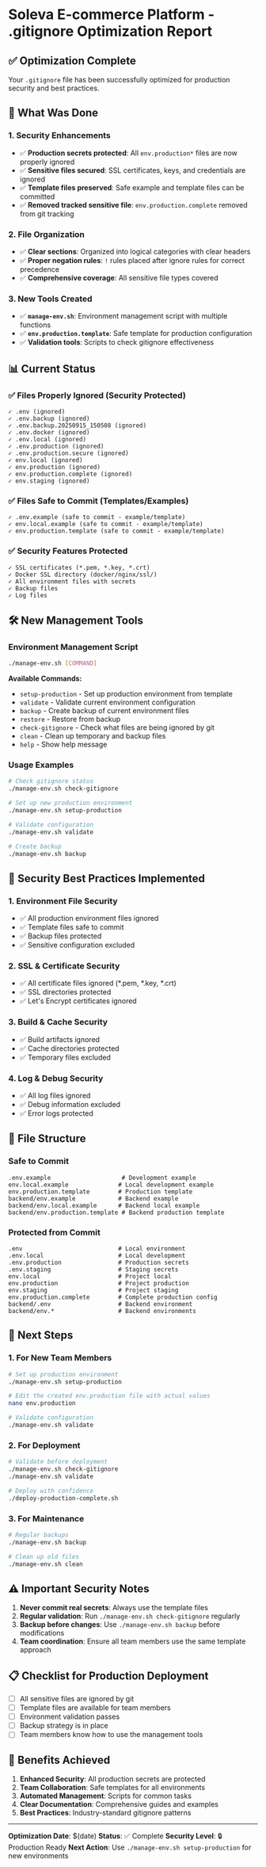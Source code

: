 # Soleva E-commerce Platform - .gitignore Optimization Report

## ✅ **Optimization Complete**

Your `.gitignore` file has been successfully optimized for production security and best practices.

## 🔧 **What Was Done**

### 1. **Security Enhancements**
- ✅ **Production secrets protected**: All `env.production*` files are now properly ignored
- ✅ **Sensitive files secured**: SSL certificates, keys, and credentials are ignored
- ✅ **Template files preserved**: Safe example and template files can be committed
- ✅ **Removed tracked sensitive file**: `env.production.complete` removed from git tracking

### 2. **File Organization**
- ✅ **Clear sections**: Organized into logical categories with clear headers
- ✅ **Proper negation rules**: `!` rules placed after ignore rules for correct precedence
- ✅ **Comprehensive coverage**: All sensitive file types covered

### 3. **New Tools Created**
- ✅ **`manage-env.sh`**: Environment management script with multiple functions
- ✅ **`env.production.template`**: Safe template for production configuration
- ✅ **Validation tools**: Scripts to check gitignore effectiveness

## 📊 **Current Status**

### ✅ **Files Properly Ignored (Security Protected)**
```
✓ .env (ignored)
✓ .env.backup (ignored)
✓ .env.backup.20250915_150508 (ignored)
✓ .env.docker (ignored)
✓ .env.local (ignored)
✓ .env.production (ignored)
✓ .env.production.secure (ignored)
✓ env.local (ignored)
✓ env.production (ignored)
✓ env.production.complete (ignored)
✓ env.staging (ignored)
```

### ✅ **Files Safe to Commit (Templates/Examples)**
```
✓ .env.example (safe to commit - example/template)
✓ env.local.example (safe to commit - example/template)
✓ env.production.template (safe to commit - example/template)
```

### ✅ **Security Features Protected**
```
✓ SSL certificates (*.pem, *.key, *.crt)
✓ Docker SSL directory (docker/nginx/ssl/)
✓ All environment files with secrets
✓ Backup files
✓ Log files
```

## 🛠️ **New Management Tools**

### **Environment Management Script**
```bash
./manage-env.sh [COMMAND]
```

**Available Commands:**
- `setup-production` - Set up production environment from template
- `validate` - Validate current environment configuration
- `backup` - Create backup of current environment files
- `restore` - Restore from backup
- `check-gitignore` - Check what files are being ignored by git
- `clean` - Clean up temporary and backup files
- `help` - Show help message

### **Usage Examples**
```bash
# Check gitignore status
./manage-env.sh check-gitignore

# Set up new production environment
./manage-env.sh setup-production

# Validate configuration
./manage-env.sh validate

# Create backup
./manage-env.sh backup
```

## 🔐 **Security Best Practices Implemented**

### 1. **Environment File Security**
- ✅ All production environment files ignored
- ✅ Template files safe to commit
- ✅ Backup files protected
- ✅ Sensitive configuration excluded

### 2. **SSL & Certificate Security**
- ✅ All certificate files ignored (*.pem, *.key, *.crt)
- ✅ SSL directories protected
- ✅ Let's Encrypt certificates ignored

### 3. **Build & Cache Security**
- ✅ Build artifacts ignored
- ✅ Cache directories protected
- ✅ Temporary files excluded

### 4. **Log & Debug Security**
- ✅ All log files ignored
- ✅ Debug information excluded
- ✅ Error logs protected

## 📁 **File Structure**

### **Safe to Commit**
```
.env.example                    # Development example
env.local.example              # Local development example
env.production.template        # Production template
backend/env.example            # Backend example
backend/env.local.example      # Backend local example
backend/env.production.template # Backend production template
```

### **Protected from Commit**
```
.env                           # Local environment
.env.local                     # Local development
.env.production                # Production secrets
.env.staging                   # Staging secrets
env.local                      # Project local
env.production                 # Project production
env.staging                    # Project staging
env.production.complete        # Complete production config
backend/.env                   # Backend environment
backend/env.*                  # Backend environments
```

## 🚀 **Next Steps**

### 1. **For New Team Members**
```bash
# Set up production environment
./manage-env.sh setup-production

# Edit the created env.production file with actual values
nano env.production

# Validate configuration
./manage-env.sh validate
```

### 2. **For Deployment**
```bash
# Validate before deployment
./manage-env.sh check-gitignore
./manage-env.sh validate

# Deploy with confidence
./deploy-production-complete.sh
```

### 3. **For Maintenance**
```bash
# Regular backups
./manage-env.sh backup

# Clean up old files
./manage-env.sh clean
```

## ⚠️ **Important Security Notes**

1. **Never commit real secrets**: Always use the template files
2. **Regular validation**: Run `./manage-env.sh check-gitignore` regularly
3. **Backup before changes**: Use `./manage-env.sh backup` before modifications
4. **Team coordination**: Ensure all team members use the same template approach

## 📋 **Checklist for Production Deployment**

- [ ] All sensitive files are ignored by git
- [ ] Template files are available for team members
- [ ] Environment validation passes
- [ ] Backup strategy is in place
- [ ] Team members know how to use the management tools

## 🎯 **Benefits Achieved**

1. **Enhanced Security**: All production secrets are protected
2. **Team Collaboration**: Safe templates for all environments
3. **Automated Management**: Scripts for common tasks
4. **Clear Documentation**: Comprehensive guides and examples
5. **Best Practices**: Industry-standard gitignore patterns

---

**Optimization Date**: $(date)
**Status**: ✅ Complete
**Security Level**: 🔒 Production Ready
**Next Action**: Use `./manage-env.sh setup-production` for new environments